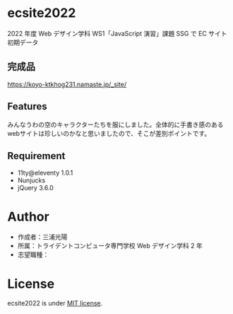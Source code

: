 # ecsite2022

<!-- 初期データは削除します。 -->

2022 年度 Web デザイン学科 WS1「JavaScript 演習」課題 SSG で EC サイト初期データ

## 完成品
https://koyo-ktkhog231.namaste.jp/_site/
<!-- 完成後、ここにURLを貼ってください。-->

## Features

<!-- セールスポイントや差別化などを説明する。-->
みんなうわの空のキャラクターたちを服にしました。全体的に手書き感のあるwebサイトは珍しいのかなと思いましたので、そこが差別ポイントです。

## Requirement

- 11ty@eleventy 1.0.1
- Nunjucks
- jQuery 3.6.0

# Author

- 作成者：三浦光陽
- 所属：トライデントコンピュータ専門学校 Web デザイン学科 2 年
- 志望職種：

# License

ecsite2022 is under [MIT license](https://en.wikipedia.org/wiki/MIT_License).
